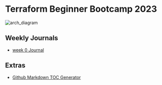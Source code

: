 # Terraform Beginner Bootcamp 2023

![arch_diagram](https://github.com/acobabic/terraform-beginner-bootcamp-2023/assets/92812231/678bbf25-5fd8-4264-a43f-1ddf528979d7)

## Weekly Journals

 - [week 0 Journal](./journal/week0.md)

## Extras

- [Github Markdown TOC Generator](https://ecotrust-canada.github.io/markdown-toc/)
